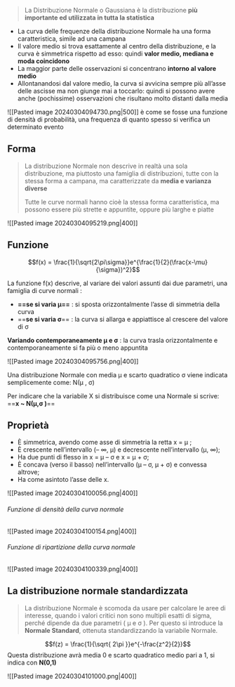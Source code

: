 >La Distribuzione Normale o Gaussiana è la distribuzione **più importante ed utilizzata in tutta la statistica**

- La curva delle frequenze della distribuzione Normale ha una forma caratteristica, simile ad una campana 
- Il valore medio si trova esattamente al centro della distribuzione, e la curva è simmetrica rispetto ad esso: quindi **valor medio, mediana e moda coincidono** 
- La maggior parte delle osservazioni si concentrano **intorno al valore medio**
- Allontanandosi dal valore medio, la curva si avvicina sempre più all’asse delle ascisse ma non giunge mai a toccarlo: quindi si possono avere anche (pochissime) osservazioni che risultano molto distanti dalla media

![[Pasted image 20240304094730.png|500]]
è come se fosse una funzione di densità di probabilità, una frequenza di quanto spesso si verifica un determinato evento

## Forma
>La distribuzione Normale non descrive in realtà una sola distribuzione, ma piuttosto una famiglia di distribuzioni, tutte con la stessa forma a campana, ma caratterizzate da **media e varianza diverse**
>
>Tutte le curve normali hanno cioè la stessa forma caratteristica, ma possono essere più strette e appuntite, oppure più larghe e piatte

![[Pasted image 20240304095219.png|400]]

## Funzione

$$f(x) = \frac{1}{\sqrt{2\pi\sigma}}e^{\frac{1}{2}(\frac{x-\mu}{\sigma})^2}$$

La funzione f(x) descrive, al variare dei valori assunti dai due parametri, una famiglia di curve normali : 
- **==se si varia μ==** : si sposta orizzontalmente l’asse di simmetria della curva 
- ==**se si varia σ**== : la curva si allarga e appiattisce al crescere del valore di σ

**Variando contemporaneamente μ e σ** : la curva trasla orizzontalmente e contemporaneamente si fa più o meno appuntita 

![[Pasted image 20240304095756.png|400]]

Una distribuzione Normale con media μ e scarto quadratico σ viene indicata semplicemente come: N(μ , σ) 

Per indicare che la variabile X si distribuisce come una Normale si scrive: ==**x ~ N(μ,σ )**==
## Proprietà

- È simmetrica, avendo come asse di simmetria la retta x = µ ; 
- È crescente nell’intervallo (– ∞, µ) e decrescente nell’intervallo (µ, ∞); 
- Ha due punti di flesso in x = µ – σ e x = µ + σ; 
- È concava (verso il basso) nell’intervallo (µ – σ, µ + σ) e convessa altrove; 
- Ha come asintoto l’asse delle x.

![[Pasted image 20240304100056.png|400]]
###### Funzione di densità della curva normale
![[Pasted image 20240304100154.png|400]]
###### Funzione di ripartizione della curva normale
![[Pasted image 20240304100339.png|400]]
## La distribuzione normale standardizzata

>La distribuzione Normale è scomoda da usare per calcolare le aree di interesse, quando i valori critici non sono multipli esatti di sigma, perché dipende da due parametri ( μ e σ ). 
>Per questo si introduce la **Normale Standard**, ottenuta standardizzando la variabile Normale.

$$f(z) = \frac{1}{\sqrt{ 2\pi }}e^{-\frac{z^2}{2}}$$
Questa distribuzione avrà media 0 e scarto quadratico medio pari a 1, si indica con **N(0,1)**

![[Pasted image 20240304101000.png|400]]
